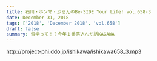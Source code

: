 ```yaml
---
title: 石川・ホンマ・ぶるんのBe-SIDE Your Life! vol.658-3
date: December 31, 2018
tags: ['2018', 'December 2018', 'vol.658']
draft: false
summary: 留学って！？今年１番落込んだ話KAGAWA
---
```


http://project-phi.ddo.jp/ishikawa/ishikawa658_3.mp3